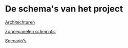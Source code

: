# De schema's van het project

[Architechturen](/Schema's/Architecturen)

[Zonnepanelen schematic](/Schema's/Zonnepanelen)

[Scenario's](/Schema's/scenario's)
